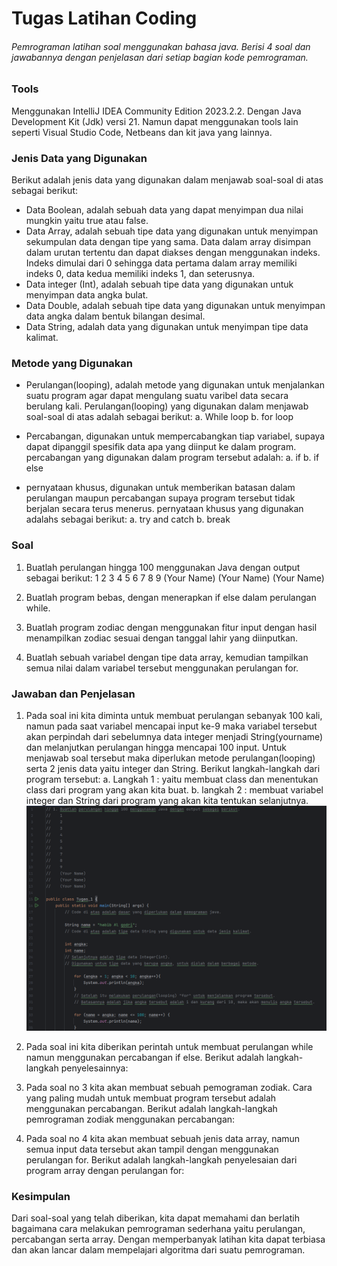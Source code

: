 # Tugas Latihan Coding

###### Pemrograman latihan soal menggunakan bahasa java. Berisi 4 soal dan jawabannya dengan penjelasan dari setiap bagian kode pemrograman.

### Tools

Menggunakan IntelliJ IDEA Community Edition 2023.2.2. Dengan Java Development Kit (Jdk) versi 21. Namun dapat menggunakan tools lain seperti Visual Studio Code, Netbeans dan kit java yang lainnya.

### Jenis Data yang Digunakan

Berikut adalah jenis data yang digunakan dalam menjawab soal-soal di atas sebagai berikut:

- Data Boolean, adalah sebuah data yang dapat menyimpan dua nilai mungkin yaitu true atau false.
- Data Array, adalah sebuah tipe data yang digunakan untuk menyimpan sekumpulan data dengan tipe yang sama. Data dalam array disimpan dalam urutan tertentu dan dapat diakses dengan menggunakan indeks. Indeks dimulai dari 0 sehingga data pertama dalam array memiliki indeks 0, data kedua memiliki indeks 1, dan seterusnya.
- Data integer (Int), adalah sebuah tipe data yang digunakan untuk menyimpan data angka bulat.
- Data Double, adalah sebuah tipe data yang digunakan untuk menyimpan data angka dalam bentuk bilangan desimal.
- Data String, adalah data yang digunakan untuk menyimpan tipe data kalimat.

### Metode yang Digunakan
- Perulangan(looping), adalah metode yang digunakan untuk menjalankan suatu program agar dapat mengulang suatu varibel data secara berulang kali. Perulangan(looping) yang digunakan dalam menjawab soal-soal di atas adalah sebagai berikut:
a. While loop
b. for loop

- Percabangan, digunakan untuk mempercabangkan tiap variabel, supaya dapat dipanggil spesifik data apa yang diinput ke dalam program. percabangan yang digunakan dalam program tersebut adalah:
a. if
b. if else

- pernyataan khusus, digunakan untuk memberikan batasan dalam perulangan maupun percabangan supaya program tersebut tidak berjalan secara terus menerus. pernyataan khusus yang digunakan adalahs sebagai berikut:
a. try and catch
b. break


### Soal
 1.  Buatlah perulangan hingga 100 menggunakan Java dengan output sebagai berikut:
    1
    2
    3
    4
    5
    6
    7
    8
    9
    (Your Name)
    (Your Name)
    (Your Name)

2.  Buatlah program bebas, dengan menerapkan if else dalam perulangan while.

3. Buatlah program zodiac dengan menggunakan fitur input dengan hasil menampilkan zodiac sesuai dengan tanggal lahir yang diinputkan.
4. Buatlah sebuah variabel dengan tipe data array, kemudian tampilkan semua nilai dalam variabel tersebut menggunakan perulangan for.

### Jawaban dan Penjelasan
1. Pada soal ini kita diminta untuk membuat perulangan sebanyak 100 kali, namun pada saat variabel mencapai input ke-9 maka variabel tersebut akan perpindah dari sebelumnya data integer menjadi String(yourname) dan melanjutkan perulangan hingga mencapai 100 input. Untuk menjawab soal tersebut maka diperlukan metode perulangan(looping) serta 2 jenis data yaitu integer dan String. Berikut langkah-langkah dari program tersebut:
a. Langkah 1 : yaitu membuat class dan menentukan class dari program yang akan kita buat.
b. langkah 2 : membuat variabel integer dan String dari program yang akan kita tentukan selanjutnya.
![alt text](https://github.com/HabibAlQodri/Tugas_Latihan_Coding/blob/main/Ilustrasi_Coding/1.1.png?raw=true)



3. Pada soal ini kita diberikan perintah untuk membuat perulangan while namun menggunakan percabangan if else. Berikut adalah langkah-langkah penyelesainnya:





4. Pada soal no 3 kita akan membuat sebuah pemograman zodiak. Cara yang paling mudah untuk membuat program tersebut adalah menggunakan percabangan. Berikut adalah langkah-langkah pemrograman zodiak menggunakan percabangan:




5. Pada soal no 4 kita akan membuat sebuah jenis data array, namun semua input data tersebut akan tampil dengan menggunakan perulangan for. Berikut adalah langkah-langkah penyelesaian dari program array dengan perulangan for:



### Kesimpulan
Dari soal-soal yang telah diberikan, kita dapat memahami dan berlatih bagaimana cara melakukan pemrograman sederhana yaitu perulangan, percabangan serta array. Dengan memperbanyak latihan kita dapat terbiasa dan akan lancar dalam mempelajari algoritma dari suatu pemrograman.
